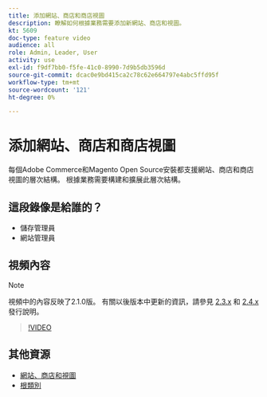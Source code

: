 ```yaml
---
title: 添加網站、商店和商店視圖
description: 瞭解如何根據業務需要添加新網站、商店和視圖。
kt: 5609
doc-type: feature video
audience: all
role: Admin, Leader, User
activity: use
exl-id: f9df7bb0-f5fe-41c0-8990-7d9b5db3596d
source-git-commit: dcac0e9bd415ca2c78c62e664797e4abc5ffd95f
workflow-type: tm+mt
source-wordcount: '121'
ht-degree: 0%

---
```


# 添加網站、商店和商店視圖

每個Adobe Commerce和Magento Open Source安裝都支援網站、商店和商店視圖的層次結構。 根據業務需要構建和擴展此層次結構。

## 這段錄像是給誰的？

- 儲存管理員
- 網站管理員

## 視頻內容

>[!NOTE]
>
>視頻中的內容反映了2.1.0版。 有關以後版本中更新的資訊，請參見 [2.3.x](https://devdocs.magento.com/guides/v2.3/release-notes/bk-release-notes.html) 和 [2.4.x](https://devdocs.magento.com/guides/v2.4/release-notes/bk-release-notes.html) 發行說明。

>[!VIDEO](https://video.tv.adobe.com/v/35787?quality=12&learn=on)

## 其他資源

- [網站、商店和視圖](https://docs.magento.com/user-guide/stores/websites-stores-views.html)
- [根類別](https://docs.magento.com/user-guide/catalog/category-root.html)
